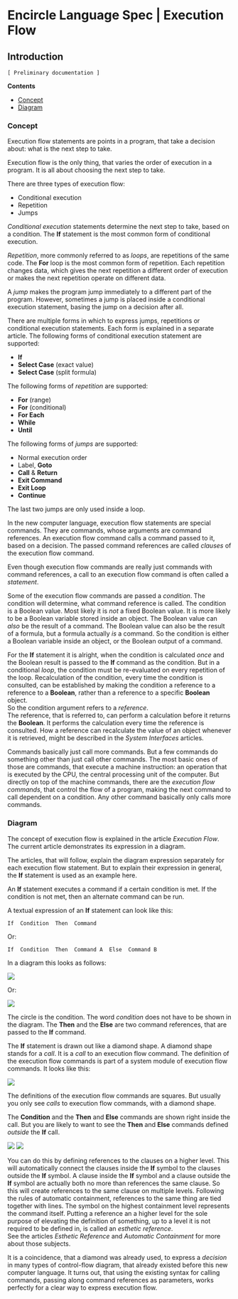 ﻿Encircle Language Spec | Execution Flow
=======================================

Introduction
------------

`[ Preliminary documentation ]`

__Contents__

- [Concept](#concept)
- [Diagram](#diagram)

### Concept

Execution flow statements are points in a program, that take a decision about: what is the next step to take.

Execution flow is the only thing, that varies the order of execution in a program. It is all about choosing the next step to take.

There are three types of execution flow:

- Conditional execution
- Repetition
- Jumps

*Conditional execution* statements determine the next step to take, based on a condition. The __If__ statement is the most common form of conditional execution.

*Repetition*, more commonly referred to as *loops*, are repetitions of the same code. The __For__ loop is the most common form of repetition. Each repetition changes data, which gives the next repetition a different order of execution or makes the next repetition operate on different data.

A *jump* makes the program jump immediately to a different part of the program. However, sometimes a jump is placed inside a conditional execution statement, basing the jump on a decision after all.

There are multiple forms in which to express jumps, repetitions or conditional execution statements. Each form is explained in a separate article. The following forms of conditional execution statement are supported:

- __If__
- __Select Case__ (exact value)
- __Select Case__ (split formula)

The following forms of *repetition* are supported:

- __For__ (range)
- __For__ (conditional)
- __For Each__
- __While__
- __Until__

The following forms of *jumps* are supported:

- Normal execution order
- Label, __Goto__
- __Call__ & __Return__
- __Exit Command__
- __Exit Loop__
- __Continue__

The last two jumps are only used inside a loop.

In the new computer language, execution flow statements are special commands. They are commands, whose arguments are command references. An execution flow command calls a command passed to it, based on a decision. The passed command references are called *clauses* of the execution flow command.

Even though execution flow commands are really just commands with command references, a call to an execution flow command is often called a *statement*.

Some of the execution flow commands are passed a *condition*. The condition will determine, what command reference is called. The condition is a Boolean value. Most likely it is *not* a fixed Boolean value. It is more likely to be a Boolean variable stored inside an object. The Boolean value can *also* be the result of a command. The Boolean value can also be the result of a formula, but a formula actually *is* a command. So the condition is either a Boolean variable inside an object, or the Boolean output of a command.

For the __If__ statement it is alright, when the condition is calculated *once* and the Boolean result is passed to the __If__ command as the condition. But in a conditional *loop*, the condition must be re-evaluated on every repetition of the loop. Recalculation of the condition, every time the condition is consulted, can be established by making the condition a reference to a reference to a __Boolean__, rather than a reference to a specific __Boolean__ object.  
So the condition argument refers to a *reference*.  
The reference, that is referred to, can perform a calculation before it returns the __Boolean__. It performs the calculation every time the reference is consulted. How a reference can recalculate the value of an object whenever it is retrieved, might be described in the *System Interfaces* articles.

Commands basically just call more commands. But a few commands do something other than just call other commands. The most basic ones of those are commands, that execute a machine instruction: an operation that is executed by the CPU, the central processing unit of the computer. But directly on top of the machine commands, there are the *execution flow commands*, that control the flow of a program, making the next command to call dependent on a condition. Any other command basically only calls more commands.

### Diagram

The concept of execution flow is explained in the article *Execution Flow*. The current article demonstrates its expression in a diagram.

The articles, that will follow, explain the diagram expression separately for each execution flow statement. But to explain their expression in general, the __If__ statement is used as an example here.

An __If__ statement executes a command if a certain condition is met. If the condition is not met, then an alternate command can be run.

A textual expression of an __If__ statement can look like this:

    If  Condition  Then  Command

Or:

    If  Condition  Then  Command A  Else  Command B

In a diagram this looks as follows:

![](images/1.%20Introduction%20to%20Execution%20Flow.001.png)

Or:

![](images/1.%20Introduction%20to%20Execution%20Flow.002.png)

The circle is the condition. The word *condition* does not have to be shown in the diagram. The __Then__ and the __Else__ are two command references, that are passed to the __If__ command.

The __If__ statement is drawn out like a diamond shape. A diamond shape stands for a *call*. It is a *call* to an execution flow command. The definition of the execution flow commands is part of a system module of execution flow commands. It looks like this:

![](images/1.%20Introduction%20to%20Execution%20Flow.003.png)

The definitions of the execution flow commands are squares. But usually you only see *calls* to execution flow commands, with a diamond shape.

The __Condition__ and the __Then__ and __Else__ commands are shown right inside the call. But you are likely to want to see the __Then__ and __Else__ commands defined *outside* the __If__ call.

![](images/1.%20Introduction%20to%20Execution%20Flow.004.png)
![](images/1.%20Introduction%20to%20Execution%20Flow.005.png)

You can do this by defining references to the clauses on a higher level. This will automatically connect the clauses inside the __If__ symbol to the clauses outside the __If__ symbol. A clause inside the __If__ symbol and a clause outside the __If__ symbol are actually both no more than references the same clause. So this will create references to the same clause on multiple levels. Following the rules of automatic containment, references to the same thing are tied together with lines. The symbol on the highest containment level represents the command itself. Putting a reference an a higher level for the sole purpose of elevating the definition of something, up to a level it is not required to be defined in, is called an *esthetic reference*.  
See the articles *Esthetic Reference* and *Automatic Containment* for more about those subjects.

It is a coincidence, that a diamond was already used, to express a *decision* in many types of control-flow diagram, that already existed before this new computer language. It turns out, that using the existing syntax for calling commands, passing along command references as parameters, works perfectly for a clear way to express execution flow.